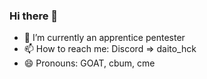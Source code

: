### Hi there 👋

- 🔭 I’m currently an apprentice pentester
- 📫 How to reach me: Discord => daito_hck
- 😄 Pronouns: GOAT, cbum, cme

<!--
**daitohck/daitohck** is a ✨ _special_ ✨ repository because its `README.md` (this file) appears on your GitHub profile.
- 💬 Ask me about ...
Here are some ideas to get you started:


